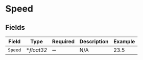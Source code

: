 # Speed


## Fields

| Field              | Type               | Required           | Description        | Example            |
| ------------------ | ------------------ | ------------------ | ------------------ | ------------------ |
| `Speed`            | **float32*         | :heavy_minus_sign: | N/A                | 23.5               |